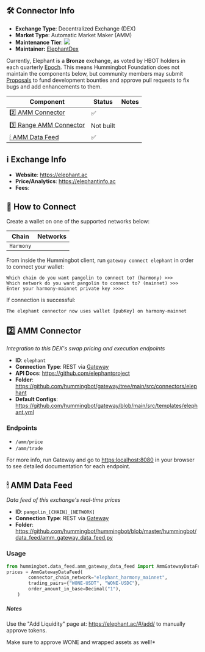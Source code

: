 ## 🛠 Connector Info

- **Exchange Type**: Decentralized Exchange (DEX)
- **Market Type**: Automatic Market Maker (AMM)
- **Maintenance Tier**: ![](https://img.shields.io/static/v1?label=Hummingbot&message=BRONZE&color=green)
- **Maintainer:** [ElephantDex](https://elephant.ac)

Currently, Elephant is a **Bronze** exchange, as voted by HBOT holders in each quarterly [Epoch](/governance/epochs). This means Hummingbot Foundation does not maintain the components below, but community members may submit [Proposals](/governance/proposals) to fund development bounties and approve pull requests to fix bugs and add enhancements to them.

| Component | Status | Notes | 
| --------- | ------ | ----- |
| [2️⃣ AMM Connector](#2-amm-connector) | ✅ |
| [3️⃣ Range AMM Connector](#3-range-amm-connector) | Not built |
| [🕯 AMM Data Feed](#amm-data-feed) | ✅ |

## ℹ️ Exchange Info

- **Website**: <https://elephant.ac>
- **Price/Analytics**: <https://elephantinfo.ac>
- **Fees**: 

## 🔑 How to Connect

Create a wallet on one of the supported networks below:

| Chain | Networks | 
| ----- | -------- |
| `Harmony` 

From inside the Hummingbot client, run `gateway connect elephant` in order to connect your wallet:
 
```
Which chain do you want pangolin to connect to? (harmony) >>>
Which network do you want pangolin to connect to? (mainnet) >>>
Enter your harmony-mainnet private key >>>>
```

If connection is successful:

```
The elephant connector now uses wallet [pubKey] on harmony-mainnet
```


## 2️⃣ AMM Connector
*Integration to this DEX's swap pricing and execution endpoints*

- **ID**: `elephant`
- **Connection Type**: REST via [Gateway](/gateway)
- **API Docs**: <https://github.com/elephantproject>
- **Folder**: <https://github.com/hummingbot/gateway/tree/main/src/connectors/elephant>
- **Default Configs**: <https://github.com/hummingbot/gateway/blob/main/src/templates/elephant.yml>

### Endpoints

- `/amm/price`
- `/amm/trade`


For more info, run Gateway and go to <https:localhost:8080> in your browser to see detailed documentation for each endpoint.

## 🕯 AMM Data Feed
*Data feed of this exchange's real-time prices*

- **ID**: `pangolin_[CHAIN]_[NETWORK]`
- **Connection Type**: REST via [Gateway](/gateway)
- **Folder**: <https://github.com/hummingbot/hummingbot/blob/master/hummingbot/data_feed/amm_gateway_data_feed.py>

### Usage

```python
from hummingbot.data_feed.amm_gateway_data_feed import AmmGatewayDataFeed
prices = AmmGatewayDataFeed(
        connector_chain_network="elephant_harmony_mainnet",
        trading_pairs={"WONE-USDT", "WONE-USDC"},
        order_amount_in_base=Decimal("1"),
    )
```

##### Notes

Use the "Add Liquidity" page at: https://elephant.ac/#/add/ to manually approve tokens.

Make sure to approve WONE and wrapped assets as well!*
